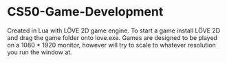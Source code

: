 # CS50-Game-Development
Created in Lua with LÖVE 2D game engine.
To start a game install LÖVE 2D and drag the game folder onto love.exe.
Games are designed to be played on a 1080 * 1920 monitor, however will try to scale to whatever resolution you run the window at.